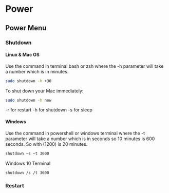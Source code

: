 # Power

## Power Menu

### Shutdown

#### Linux & Mac OS

Use the command in terminal bash or zsh where the -h parameter will take a number which is in minutes.

```sh
sudo shutdown -h +30
```

To shut down your Mac immediately:

```sh
sudo shutdown -h now
```

-r for restart
-h for shutdown
-s for sleep

#### Windows

Use the command in powershell or windows terminal where the -t parameter will take a number which is in seconds so 10 minutes is 600 seconds. So with \(1200\) is 20 minutes.

```sh
shutdown –s –t 3600
```

Windows 10 Terminal

```sh
shutdown /s /t 3600
```

### Restart

